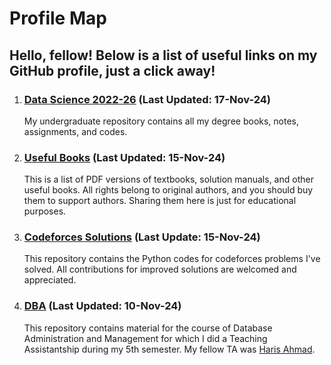 # Profile Map

## Hello, fellow! Below is a list of useful links on my GitHub profile, just a click away! 
1. ### [Data Science 2022-26](https://github.com/merehansheikh/Data-Science-22) (Last Updated: 17-Nov-24)

   My undergraduate repository contains all my degree books, notes, assignments, and codes.
2. ### [Useful Books](https://github.com/merehansheikh/Data-Science-22/blob/main/README.md) (Last Updated: 15-Nov-24)

   This is a list of PDF versions of textbooks, solution manuals, and other useful books. All rights belong to original authors, and you should buy them to support authors. Sharing them here is just for educational purposes.

3. ### [Codeforces Solutions](https://github.com/merehansheikh/code-forces-solutions) (Last Update: 15-Nov-24)

   This repository contains the Python codes for codeforces problems I've solved. All contributions for improved solutions are welcomed and appreciated.

4. ### [DBA](https://github.com/merehansheikh/DBA) (Last Updated: 10-Nov-24)

   This repository contains material for the course of Database Administration and Management for which I did a Teaching Assistantship during my 5th semester. My fellow TA was [Haris Ahmad](https://github.com/malikharisahmad).

